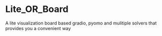 # Lite_OR_Board
A lite visualization board based gradio, pyomo and  mulitiple solvers that provides you a convenient way
